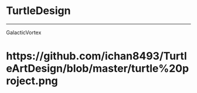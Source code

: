 # TurtleDesign
<hr>GalacticVortex<h1>
<img> https://github.com/ichan8493/TurtleArtDesign/blob/master/turtle%20project.png</img>
